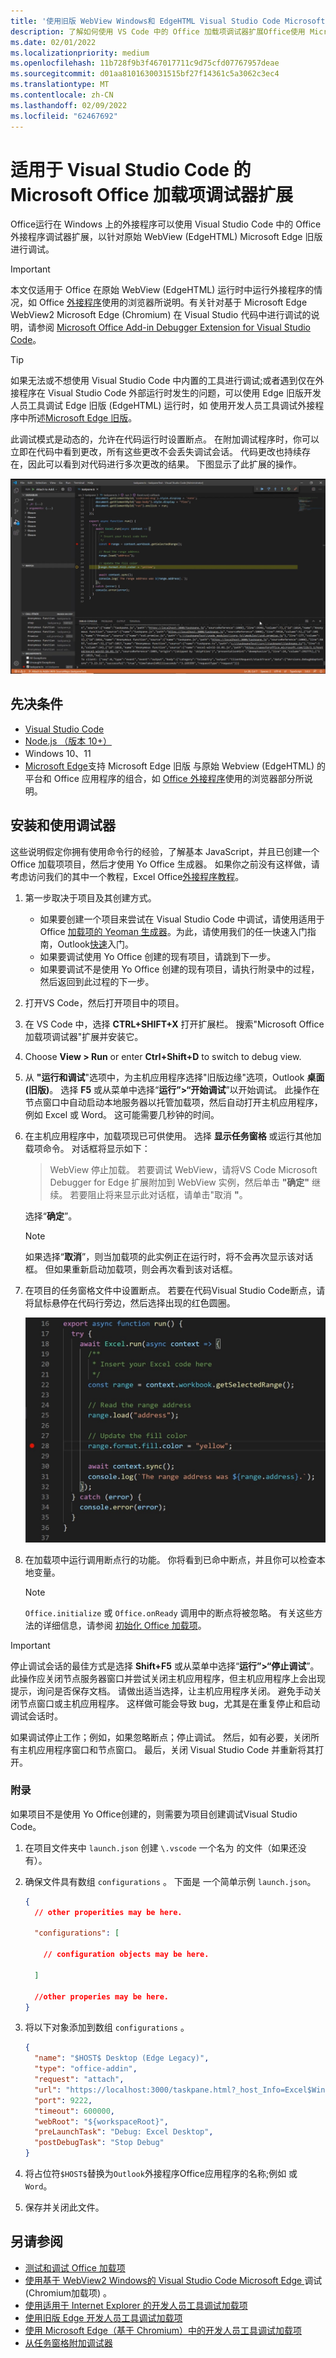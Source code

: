 ```yaml
---
title: '使用旧版 WebView Windows和 EdgeHTML Visual Studio Code Microsoft Edge调试 (加载项) '
description: 了解如何使用 VS Code 中的 Office 加载项调试器扩展Office使用 Microsoft Edge 旧版 WebView (EdgeHTML) 的加载项。
ms.date: 02/01/2022
ms.localizationpriority: medium
ms.openlocfilehash: 11b728f9b3f467017711c9d75cfd07767957deae
ms.sourcegitcommit: d01aa8101630031515bf27f14361c5a3062c3ec4
ms.translationtype: MT
ms.contentlocale: zh-CN
ms.lasthandoff: 02/09/2022
ms.locfileid: "62467692"
---
```

# <a name="microsoft-office-add-in-debugger-extension-for-visual-studio-code"></a>适用于 Visual Studio Code 的 Microsoft Office 加载项调试器扩展

Office运行在 Windows 上的外接程序可以使用 Visual Studio Code 中的 Office 外接程序调试器扩展，以针对原始 WebView (EdgeHTML) Microsoft Edge 旧版 进行调试。 

> [!IMPORTANT]
> 本文仅适用于 Office 在原始 WebView (EdgeHTML) 运行时中运行外接程序的情况，如 Office [外接程序](../concepts/browsers-used-by-office-web-add-ins.md)使用的浏览器所说明。有关针对基于 Microsoft Edge WebView2 Microsoft Edge (Chromium) 在 Visual Studio 代码中进行调试的说明，请参阅 [Microsoft Office Add-in Debugger Extension for Visual Studio Code](debug-desktop-using-edge-chromium.md)。

> [!TIP]
> 如果无法或不想使用 Visual Studio Code 中内置的工具进行调试;或者遇到仅在外接程序在 Visual Studio Code 外部运行时发生的问题，可以使用 Edge 旧版开发人员工具调试 Edge 旧版 (EdgeHTML) 运行时，如 使用开发人员工具调试外接程序中所述[Microsoft Edge 旧版](debug-add-ins-using-devtools-edge-legacy.md)。

此调试模式是动态的，允许在代码运行时设置断点。 在附加调试程序时，你可以立即在代码中看到更改，所有这些更改不会丢失调试会话。 代码更改也持续存在，因此可以看到对代码进行多次更改的结果。 下图显示了此扩展的操作。

![Office加载项调试器扩展调试加载项Excel部分。](../images/vs-debugger-extension-for-office-addins.jpg)

## <a name="prerequisites"></a>先决条件

- [Visual Studio Code](https://code.visualstudio.com/)
- [Node.js （版本 10+）](https://nodejs.org/)
- Windows 10、11
- [Microsoft Edge](https://www.microsoft.com/edge)支持 Microsoft Edge 旧版 与原始 Webview (EdgeHTML) 的平台和 Office 应用程序的组合，如 [Office 外接程序](../concepts/browsers-used-by-office-web-add-ins.md)使用的浏览器部分所说明。

## <a name="install-and-use-the-debugger"></a>安装和使用调试器

这些说明假定你拥有使用命令行的经验，了解基本 JavaScript，并且已创建一个 Office 加载项项目，然后才使用 Yo Office 生成器。 如果你之前没有这样做，请考虑访问我们的其中一个教程，Excel Office[外接程序教程](../tutorials/excel-tutorial.md)。

1. 第一步取决于项目及其创建方式。

   - 如果要创建一个项目来尝试在 Visual Studio Code 中调试，请使用适用于 Office [加载项的 Yeoman 生成器](https://github.com/OfficeDev/generator-office)。为此，请使用我们的任一快速入门指南，Outlook[快速](../quickstarts/outlook-quickstart.md)入门。 
   - 如果要调试使用 Yo Office 创建的现有项目，请跳到下一步。
   - 如果要调试不是使用 Yo Office 创建的现有项目，请执行附录中的过程，然后返回到此过程的下一步。[](#appendix)


1. 打开VS Code，然后打开项目中的项目。 

1. 在 VS Code 中，选择 **CTRL+SHIFT+X** 打开扩展栏。 搜索"Microsoft Office加载项调试器"扩展并安装它。

1. Choose  **View > Run** or enter **Ctrl+Shift+D** to switch to debug view.

1. 从 **"运行和调试**"选项中，为主机应用程序选择"旧版边缘"选项，Outlook **桌面 (旧版)**。 选择 **F5** 或从菜单中选择“**运行”>“开始调试**”以开始调试。 此操作在节点窗口中自动启动本地服务器以托管加载项，然后自动打开主机应用程序，例如 Excel 或 Word。 这可能需要几秒钟的时间。

1. 在主机应用程序中，加载项现已可供使用。 选择 **显示任务窗格** 或运行其他加载项命令。 对话框将显示如下：

   > WebView 停止加载。
   > 若要调试 WebView，请将VS Code Microsoft Debugger for Edge 扩展附加到 WebView 实例，然后单击 **"确定"** 继续。 若要阻止将来显示此对话框，请单击"取消 **"**。

   选择“**确定**”。

   > [!NOTE]
   > 如果选择“**取消**”，则当加载项的此实例正在运行时，将不会再次显示该对话框。 但如果重新启动加载项，则会再次看到该对话框。

1. 在项目的任务窗格文件中设置断点。 若要在代码Visual Studio Code断点，请将鼠标悬停在代码行旁边，然后选择出现的红色圆圈。

    ![在代码行上显示红色圆圈Visual Studio Code。](../images/set-breakpoint.jpg)

1. 在加载项中运行调用断点行的功能。 你将看到已命中断点，并且你可以检查本地变量。

   > [!NOTE]
   > `Office.initialize` 或 `Office.onReady` 调用中的断点将被忽略。 有关这些方法的详细信息，请参阅 [初始化 Office 加载项](../develop/initialize-add-in.md)。

> [!IMPORTANT]
> 停止调试会话的最佳方式是选择 **Shift+F5** 或从菜单中选择“**运行”>“停止调试**”。 此操作应关闭节点服务器窗口并尝试关闭主机应用程序，但主机应用程序上会出现提示，询问是否保存文档。 请做出适当选择，让主机应用程序关闭。 避免手动关闭节点窗口或主机应用程序。 这样做可能会导致 bug，尤其是在重复停止和启动调试会话时。
>
> 如果调试停止工作；例如，如果忽略断点；停止调试。 然后，如有必要，关闭所有主机应用程序窗口和节点窗口。 最后，关闭 Visual Studio Code 并重新将其打开。

### <a name="appendix"></a>附录

如果项目不是使用 Yo Office创建的，则需要为项目创建调试Visual Studio Code。 

1. 在项目文件夹中 `launch.json` 创建 `\.vscode` 一个名为 的文件（如果还没有）。 
1. 确保文件具有数组 `configurations` 。 下面是 一个简单示例 `launch.json`。

    ```json
    {
      // other properities may be here.

      "configurations": [

        // configuration objects may be here.

      ]

      //other properies may be here.
    }
    ```

1. 将以下对象添加到数组 `configurations` 。

    ```json
    {
      "name": "$HOST$ Desktop (Edge Legacy)",
      "type": "office-addin",
      "request": "attach",
      "url": "https://localhost:3000/taskpane.html?_host_Info=Excel$Win32$16.01$en-US$$$$0",
      "port": 9222,
      "timeout": 600000,
      "webRoot": "${workspaceRoot}",
      "preLaunchTask": "Debug: Excel Desktop",
      "postDebugTask": "Stop Debug"
    }
    ```

1. 将占位符`$HOST$`替换为`Outlook`外接程序Office应用程序的名称;例如 或 `Word`。
1. 保存并关闭此文件。

## <a name="see-also"></a>另请参阅

- [测试和调试 Office 加载项](test-debug-office-add-ins.md)
- [使用基于 WebView2 Windows的 Visual Studio Code Microsoft Edge ](debug-desktop-using-edge-chromium.md)调试 (Chromium加载项) 。
- [使用适用于 Internet Explorer 的开发人员工具调试加载项](debug-add-ins-using-f12-tools-ie.md)
- [使用旧版 Edge 开发人员工具调试加载项](debug-add-ins-using-devtools-edge-legacy.md)
- [使用 Microsoft Edge（基于 Chromium）中的开发人员工具调试加载项](debug-add-ins-using-devtools-edge-chromium.md)
- [从任务窗格附加调试器](attach-debugger-from-task-pane.md)
